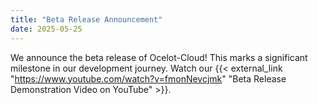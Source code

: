 ```yaml
---
title: "Beta Release Announcement"
date: 2025-05-25
---
```


We announce the beta release of Ocelot-Cloud! This marks a significant milestone in our development journey. Watch our {{< external_link "https://www.youtube.com/watch?v=fmonNevcjmk" "Beta Release Demonstration Video on YouTube" >}}.
